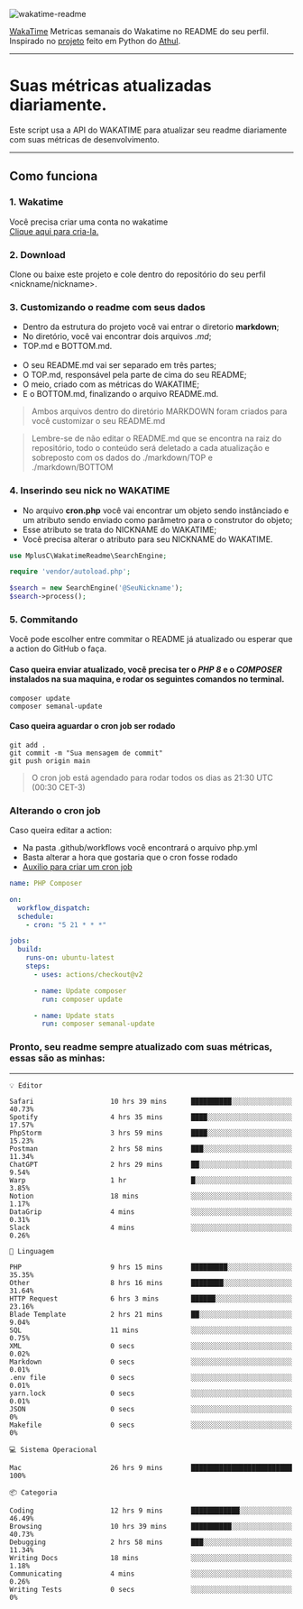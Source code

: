 ![wakatime-readme](https://socialify.git.ci/bymatheus/wakatime-readme/image?description=1&descriptionEditable=M%C3%A9tricas%20semanais%20do%20Wakatime%20no%20seu%20README%20de%20perfil.&font=KoHo&forks=1&language=1&owner=1&pattern=Signal&stargazers=1&theme=Dark)

[WakaTime](https://wakatime.com) Metricas semanais do Wakatime no README do seu perfil. <br>
Inspirado no [projeto](https://github.com/athul/waka-readme) feito em Python do [Athul](https://github.com/athul).
___

# Suas métricas atualizadas diariamente.
Este script usa a API do WAKATIME para atualizar seu readme diariamente com suas métricas de desenvolvimento.

___

## Como funciona

### 1. Wakatime
Você precisa criar uma conta no wakatime <br>
[Clique aqui para cria-la.](https://wakatime.com) 

### 2. Download
Clone ou baixe este projeto e cole dentro do repositório do seu perfil <nickname/nickname>.

### 3. Customizando o readme com seus dados
- Dentro da estrutura do projeto você vai entrar o diretorio **markdown**;  
- No diretório, você vai encontrar dois arquivos *.md*;
- TOP.md e BOTTOM.md.
<br><br>
- O seu README.md vai ser separado em três partes; 
- O TOP.md, responsável pela parte de cima do seu README;
- O meio, criado com as métricas do WAKATIME;
- E o BOTTOM.md, finalizando o arquivo README.md.<br>

> Ambos arquivos dentro do diretório MARKDOWN foram criados para você customizar o seu README.md

> Lembre-se de não editar o README.md que se encontra na raiz do repositório, todo o conteúdo será deletado a cada atualização e sobreposto com os dados do ./markdown/TOP e ./markdown/BOTTOM

### 4. Inserindo seu nick no WAKATIME
- No arquivo **cron.php** você vai encontrar um objeto sendo instânciado e um atributo sendo enviado como parâmetro para o construtor do objeto;
- Esse atributo se trata do NICKNAME do WAKATIME;
- Você precisa alterar o atributo para seu NICKNAME do WAKATIME.

```php
use MplusC\WakatimeReadme\SearchEngine;

require 'vendor/autoload.php';

$search = new SearchEngine('@SeuNickname');
$search->process();
```

### 5. Commitando
Você pode escolher entre commitar o README já atualizado ou esperar que a action do GitHub o faça. <br>

#### Caso queira enviar atualizado, você precisa ter o *PHP 8* e o *COMPOSER* instalados na sua maquina, e rodar os seguintes comandos no terminal.
```composer
composer update
composer semanal-update 
```

#### Caso queira aguardar o cron job ser rodado 
```git 
git add .
git commit -m "Sua mensagem de commit"
git push origin main
```

>O cron job está agendado para rodar todos os dias as 21:30 UTC (00:30 CET-3) 

### Alterando o cron job
Caso queira editar a action:

- Na pasta .github/workflows você encontrará o arquivo php.yml
- Basta alterar a hora que gostaria que o cron fosse rodado
- [Auxilio para criar um cron job](https://crontab.guru)

```yml
name: PHP Composer

on:
  workflow_dispatch:
  schedule:
    - cron: "5 21 * * *"

jobs:
  build:
    runs-on: ubuntu-latest
    steps:
      - uses: actions/checkout@v2

      - name: Update composer
        run: composer update

      - name: Update stats
        run: composer semanal-update
```

### Pronto, seu readme sempre atualizado com suas métricas, essas são as minhas:

___
```text
💡 Editor

Safari                   10 hrs 39 mins      ██████████░░░░░░░░░░░░░░░     40.73%
Spotify                  4 hrs 35 mins       ████░░░░░░░░░░░░░░░░░░░░░     17.57%
PhpStorm                 3 hrs 59 mins       ████░░░░░░░░░░░░░░░░░░░░░     15.23%
Postman                  2 hrs 58 mins       ███░░░░░░░░░░░░░░░░░░░░░░     11.34%
ChatGPT                  2 hrs 29 mins       ██░░░░░░░░░░░░░░░░░░░░░░░      9.54%
Warp                     1 hr                █░░░░░░░░░░░░░░░░░░░░░░░░      3.85%
Notion                   18 mins             ░░░░░░░░░░░░░░░░░░░░░░░░░      1.17%
DataGrip                 4 mins              ░░░░░░░░░░░░░░░░░░░░░░░░░      0.31%
Slack                    4 mins              ░░░░░░░░░░░░░░░░░░░░░░░░░      0.26%
```
```text
💬 Linguagem

PHP                      9 hrs 15 mins       █████████░░░░░░░░░░░░░░░░     35.35%
Other                    8 hrs 16 mins       ████████░░░░░░░░░░░░░░░░░     31.64%
HTTP Request             6 hrs 3 mins        ██████░░░░░░░░░░░░░░░░░░░     23.16%
Blade Template           2 hrs 21 mins       ██░░░░░░░░░░░░░░░░░░░░░░░      9.04%
SQL                      11 mins             ░░░░░░░░░░░░░░░░░░░░░░░░░      0.75%
XML                      0 secs              ░░░░░░░░░░░░░░░░░░░░░░░░░      0.02%
Markdown                 0 secs              ░░░░░░░░░░░░░░░░░░░░░░░░░      0.01%
.env file                0 secs              ░░░░░░░░░░░░░░░░░░░░░░░░░      0.01%
yarn.lock                0 secs              ░░░░░░░░░░░░░░░░░░░░░░░░░      0.01%
JSON                     0 secs              ░░░░░░░░░░░░░░░░░░░░░░░░░         0%
Makefile                 0 secs              ░░░░░░░░░░░░░░░░░░░░░░░░░         0%
```
```text
💻 Sistema Operacional

Mac                      26 hrs 9 mins       █████████████████████████       100%
```
```text
📦 Categoria

Coding                   12 hrs 9 mins       ████████████░░░░░░░░░░░░░     46.49%
Browsing                 10 hrs 39 mins      ██████████░░░░░░░░░░░░░░░     40.73%
Debugging                2 hrs 58 mins       ███░░░░░░░░░░░░░░░░░░░░░░     11.34%
Writing Docs             18 mins             ░░░░░░░░░░░░░░░░░░░░░░░░░      1.18%
Communicating            4 mins              ░░░░░░░░░░░░░░░░░░░░░░░░░      0.26%
Writing Tests            0 secs              ░░░░░░░░░░░░░░░░░░░░░░░░░         0%
```
